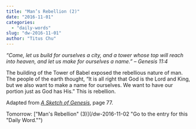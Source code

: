 ```yaml
---
title: "Man’s Rebellion (2)"
date: "2016-11-01"
categories: 
  - "daily-words"
slug: "dw-2016-11-01"
author: "Titus Chu"
---
```


_“Come, let us build for ourselves a city, and a tower whose top will reach into heaven, and let us make for ourselves a name.”_ _– Genesis 11:4_

The building of the Tower of Babel exposed the rebellious nature of man. The people of the earth thought, “It is all right that God is the Lord and King, but we also want to make a name for ourselves. We want to have our portion just as God has His.” This is rebellion.

Adapted from _[A Sketch of Genesis](/book-gen-sketch/ "Go to the listing for this book.")_, page 77.

Tomorrow: ["Man's Rebellion" (3)](/dw-2016-11-02 "Go to the entry for this "Daily Word."")

